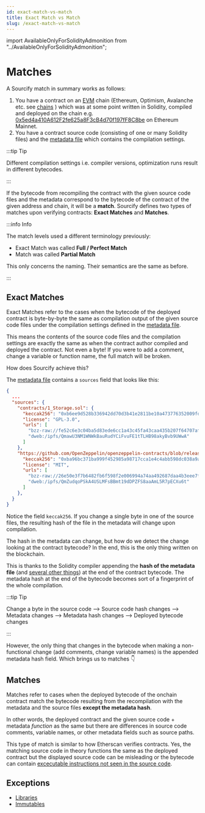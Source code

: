 ```yaml
---
id: exact-match-vs-match
title: Exact Match vs Match
slug: /exact-match-vs-match
---
```


import AvailableOnlyForSolidityAdmonition from "../AvailableOnlyForSolidityAdmonition";

# Matches

A Sourcify match in summary works as follows:

1. You have a contract on an [EVM](https://ethereum.org/en/developers/docs/evm/) chain (Ethereum, Optimism, Avalanche etc. see [chains](/docs/chains) ) which was at some point written in Solidity, compiled and deployed on the chain e.g. [0x5ed4a410A612F2fe625a8F3cB4d70f197fF8C8be](https://etherscan.io/address/0x5ed4a410A612F2fe625a8F3cB4d70f197fF8C8be#code) on Ethereum Mainnet.
2. You have a contract source code (consisting of one or many Solidity files) and the [metadata file](/docs/metadata) which contains the compilation settings.

:::tip Tip

Different compilation settings i.e. compiler versions, optimization runs result in different bytecodes.

:::

If the bytecode from recompiling the contract with the given source code files and the metadata correspond to the bytecode of the contract of the given address and chain, it will be a **match**. Sourcify defines two types of matches upon verifying contracts: **Exact Matches** and **Matches**.

:::info Info

The match levels used a different terminology previously:

- Exact Match was called **Full / Perfect Match**
- Match was called **Partial Match**

This only concerns the naming. Their semantics are the same as before.

:::

## Exact Matches

<AvailableOnlyForSolidityAdmonition description="Vyper contracts don't support exact matches because Vyper doesn't include the metadata hash in the bytecode."/>

Exact Matches refer to the cases when the bytecode of the deployed contract is byte-by-byte the same as compilation output of the given source code files under the compilation settings defined in the [metadata file](/docs/metadata).

This means the contents of the source code files and the compilation settings are exactly the same as when the contract author compiled and deployed the contract. Not even a byte! If you were to add a comment, change a variable or function name, the full match will be broken.

How does Sourcify achieve this?

The [metadata file](/docs/metadata) contains a `sources` field that looks like this:

```json
{
  ...
  "sources": {
    "contracts/1_Storage.sol": {
      "keccak256": "0xb6ee9d528b336942dd70d3b41e2811be10a473776352009fd73f85604f5ed206",
      "license": "GPL-3.0",
      "urls": [
        "bzz-raw://fe52c6e3c04ba5d83ede6cc1a43c45fa43caa435b207f64707afb17d3af1bcf1",
        "dweb:/ipfs/QmawU3NM1WNWkBauRudYCiFvuFE1tTLHB98akyBvb9UWwA"
      ]
    },
    "https://github.com/OpenZeppelin/openzeppelin-contracts/blob/release-v3.2.0-solc-0.7/contracts/math/SafeMath.sol": {
      "keccak256": "0xba96bc371ba999f452985a98717cca1e4c4abb598dc038a9a9c3db08129b1ba4",
      "license": "MIT",
      "urls": [
        "bzz-raw://26e50e3f7b6482fb6f598f2e006994a74aa492687daa4b3eee7fd4fb5398ce7f",
        "dweb:/ipfs/QmZudqoPSkA4USLMFsBBmt19dDPZFS8aaAmL5R7pECXu6t"
      ]
    },
  }
}
```

Notice the field `keccak256`. If you change a single byte in one of the source files, the resulting hash of the file in the metadata will change upon compilation.

The hash in the metadata can change, but how do we detect the change looking at the contract bytecode? In the end, this is the only thing written on the blockchain.

This is thanks to the Solidity compiler appending the **hash of the metadata file** (and [several other things](https://docs.soliditylang.org/en/latest/metadata.html#encoding-of-the-metadata-hash-in-the-bytecode)) at the end of the contract bytecode. The metadata hash at the end of the bytecode becomes sort of a fingerprint of the whole compilation.

:::tip Tip

Change a byte in the source code --> Source code hash changes --> Metadata changes --> Metadata hash changes --> Deployed bytecode changes

:::

However, the only thing that changes in the bytecode when making a non-functional change (add comments, change variable names) is the appended metadata hash field. Which brings us to matches 👇

## Matches

Matches refer to cases when the deployed bytecode of the onchain contract match the bytecode resulting from the recompilation with the metadata and the source files **except the metadata hash**.

In other words, the deployed contract and the given source code + metadata _function_ as the same but there are differences in source code comments, variable names, or other metadata fields such as source paths.

This type of match is similar to how Etherscan verifies contracts. Yes, the matching source code in theory functions the same as the deployed contract but the displayed source code can be misleading or the bytecode can contain [excecutable instructions not seen in the source code](https://samczsun.com/hiding-in-plain-sight/).

## Exceptions

- [Libraries](/docs/libraries)
- [Immutables](/docs/immutables)
